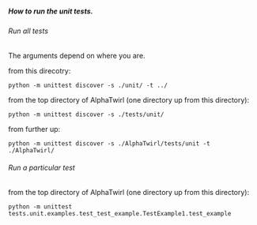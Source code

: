 
##### How to run the unit tests.

###### Run all tests

The arguments depend on where you are.

from this direcotry:
```
python -m unittest discover -s ./unit/ -t ../
```

from the top directory of AlphaTwirl (one directory up from this directory):
```
python -m unittest discover -s ./tests/unit/ 
```

from further up:
```
python -m unittest discover -s ./AlphaTwirl/tests/unit -t ./AlphaTwirl/
```

###### Run a particular test

from the top directory of AlphaTwirl (one directory up from this directory):
```
python -m unittest tests.unit.examples.test_test_example.TestExample1.test_example
```
